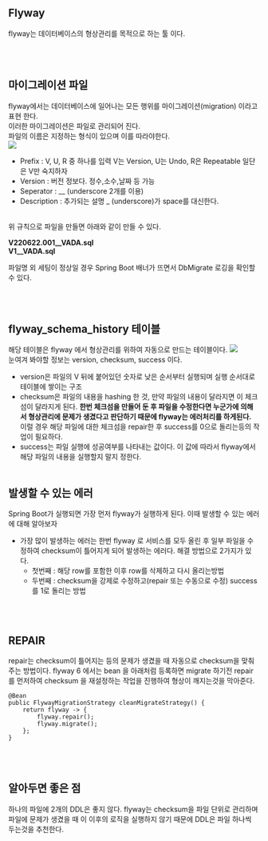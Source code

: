 ## Flyway
flyway는 데이터베이스의 형상관리를 목적으로 하는 툴 이다.

<br><br>
## 마이그레이션 파일
flyway에서는 데이터베이스에 일어나는 모든 행위를 마이그레이션(migration) 이라고 표현 한다.  
이러한 마이그레이션은 파일로 관리되어 진다.  
파일의 이름은 지정하는 형식이 있으며 이를 따라야한다.  
![](https://img1.daumcdn.net/thumb/R1280x0/?scode=mtistory2&fname=https%3A%2F%2Fblog.kakaocdn.net%2Fdn%2FcqvO9u%2FbtrfgYIhw2u%2FkKyRbZFhXrOt1T1YYuCgS0%2Fimg.png)  
- Prefix : V, U, R 중 하나를 입력 V는 Version, U는 Undo, R은 Repeatable 일단은 V만 숙지하자
- Version : 버전 정보다. 정수,소수,날짜 등 가능
- Seperator : __ (underscore 2개를 이용)
- Description : 추가되는 설명 _ (underscore)가 space를 대신한다.
<br>
위 규칙으로 파일을 만들면 아래와 같이 만들 수 있다.

__V220622.001__VADA.sql__  
__V1__VADA.sql__  

파일명 외 세팅이 정상일 경우 Spring Boot 배너가 뜨면서 DbMigrate 로깅을 확인할 수 있다.

<br><br>
## flyway_schema_history 테이블
해당 테이블은 flyway 에서 형상관리를 위하여 자동으로 만드는 테이블이다.
![](https://img1.daumcdn.net/thumb/R1280x0/?scode=mtistory2&fname=https%3A%2F%2Fblog.kakaocdn.net%2Fdn%2FpDNJE%2FbtrfjWIKdHQ%2FKdEEAaW34kBzC3o62onmFk%2Fimg.png)  
눈여겨 봐야할 정보는 version, checksum, success 이다.
- version은 파일의 V 뒤에 붙어있던 숫자로 낮은 순서부터 실행되며 실행 순서대로 테이블에 쌓이는 구조
- checksum은 파일의 내용을 hashing 한 것, 만약 파일의 내용이 달라지면 이 체크섬이 달라지게 된다. __한번 체크섬을 만들어 둔 후 파일을 수정한다면 누군가에 의해서 형상관리에 문제가 생겼다고 판단하기 때문에 flyway는 에러처리를 하게된다.__ 이럴 경우 해당 파일에 대한 체크섬을 repair한 후 success를 0으로 돌리는등의 작업이 필요하다.
- success는 파일 실행에 성공여부를 나타내는 값이다. 이 값에 따라서 flyway에서 해당 파일의 내용을 실행할지 말지 정한다.
<br><br>
## 발생할 수 있는 에러
Spring Boot가 실행되면 가장 먼저 flyway가 실행하게 된다. 이때 발생할 수 있는 에러에 대해 알아보자
- 가장 많이 발생하는 에러는 한번 flyway 로 서비스를 모두 올린 후 일부 파일을 수정하여 checksum이 틀어지게 되어 발생하는 에러다. 해결 방법으로 2가지가 있다.
  - 첫번째 : 해당 row를 포함한 이후 row를 삭제하고 다시 올리는방법
  - 두번째 : checksum을 강제로 수정하고(repair 또는 수동으로 수정) success를 1로 돌리는 방법

<br><br>
## REPAIR
repair는 checksum이 틀어지는 등의 문제가 생겼을 때 자동으로 checksum을 맞춰주는 방법이다.
flyway 6 에서는 bean 을 아래처럼 등록하면 migrate 하기전 repair를 먼저하여 checksum 을 재설정하는 작업을 진행하여 형상이 깨지는것을 막아준다.
```
@Bean
public FlywayMigrationStrategy cleanMigrateStrategy() {
    return flyway -> {
        flyway.repair();
        flyway.migrate();
    };
}
```

<br><br>
## 알아두면 좋은 점
하나의 파일에 2개의 DDL은 좋지 않다. flyway는 checksum을 파일 단위로 관리하며 파일에 문제가 생겼을 때 이 이후의 로직을 실행하지 않기 때문에 DDL은 파일 하나씩 두는것을 추천한다.
<br><br>

